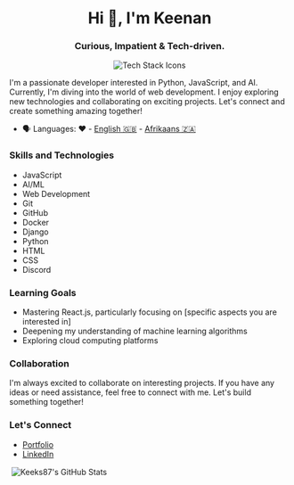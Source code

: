 <h1 align="center">Hi 👋, I'm Keenan</h1>
<h3 align="center">Curious, Impatient & Tech-driven.</h3>

<p align="center"><img src="https://skillicons.dev/icons?i=git,github,docker,django,python,html,css,javascript,discord" alt="Tech Stack Icons" /> </p>

I'm a passionate developer interested in Python, JavaScript, and AI. Currently, I'm diving into the world of web development. I enjoy exploring new technologies and collaborating on exciting projects. Let's connect and create something amazing together!

- 🗣 Languages: ❤️ - [English 🇬🇧](https://en.wikipedia.org/wiki/English_language) - [Afrikaans 🇿🇦](https://en.wikipedia.org/wiki/Afrikaans)

### Skills and Technologies

- JavaScript
- AI/ML
- Web Development
- Git
- GitHub
- Docker
- Django
- Python
- HTML
- CSS
- Discord

### Learning Goals

- Mastering React.js, particularly focusing on [specific aspects you are interested in]
- Deepening my understanding of machine learning algorithms
- Exploring cloud computing platforms

### Collaboration

I'm always excited to collaborate on interesting projects. If you have any ideas or need assistance, feel free to connect with me. Let's build something together!

### Let's Connect

- [Portfolio](https://keeks87.github.io/#about)
- [LinkedIn](https://www.linkedin.com/in/keenan-du-plessis-4a5338b0/)

<p>&nbsp;<img align="center" src="https://github-readme-stats.vercel.app/api?username=keeks87&show_icons=true&locale=en" alt="Keeks87's GitHub Stats" /></p>

<!---
Keeks87/Keeks87 is a ✨ special ✨ repository because its `README.md` (this file) appears on your GitHub profile.
You can click the Preview link to take a look at your changes.
--->
